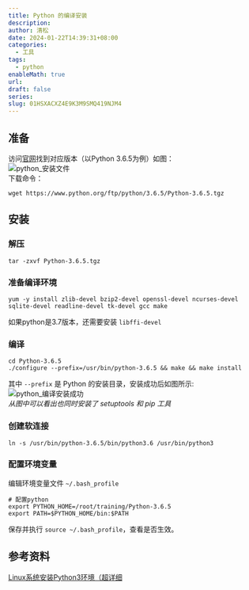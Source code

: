 ```yaml
---
title: Python 的编译安装
description: 
author: 清松
date: 2024-01-22T14:39:31+08:00
categories:
  - 工具
tags:
  - python
enableMath: true
url: 
draft: false
series: 
slug: 01HSXACXZ4E9K3M9SMQ419NJM4
---
```

## 准备
访问[官网](https://www.python.org/downloads/source/)找到对应版本（以Python 3.6.5为例）如图：  
![python_安装文件](https://raw.githubusercontent.com/coderqs/wiki_img/master/%E8%AE%A1%E7%AE%97%E6%9C%BA%E8%AF%AD%E8%A8%80/%E7%A8%8B%E5%BA%8F%E8%AF%AD%E8%A8%80/python/python_%E5%AE%89%E8%A3%85%E6%96%87%E4%BB%B6.png)  
下载命令：
```
wget https://www.python.org/ftp/python/3.6.5/Python-3.6.5.tgz
```

## 安装
### 解压
```
tar -zxvf Python-3.6.5.tgz
```

### 准备编译环境
```
yum -y install zlib-devel bzip2-devel openssl-devel ncurses-devel sqlite-devel readline-devel tk-devel gcc make
```

如果python是3.7版本，还需要安装 `libffi-devel`  

### 编译
```
cd Python-3.6.5
./configure --prefix=/usr/bin/python-3.6.5 && make && make install
```

其中 `--prefix` 是 Python 的安装目录，安装成功后如图所示:  
![python_编译安装成功](https://raw.githubusercontent.com/coderqs/wiki_img/master/%E8%AE%A1%E7%AE%97%E6%9C%BA%E8%AF%AD%E8%A8%80/%E7%A8%8B%E5%BA%8F%E8%AF%AD%E8%A8%80/python/python_%E7%BC%96%E8%AF%91%E5%AE%89%E8%A3%85%E6%88%90%E5%8A%9F.png)  
*从图中可以看出也同时安装了 setuptools 和 pip 工具*

### 创建软连接
```
ln -s /usr/bin/python-3.6.5/bin/python3.6 /usr/bin/python3
```

### 配置环境变量
编辑环境变量文件 `~/.bash_profile`  
```
# 配置python
export PYTHON_HOME=/root/training/Python-3.6.5
export PATH=$PYTHON_HOME/bin:$PATH
```
保存并执行 `source ~/.bash_profile`，查看是否生效。  

## 参考资料
[Linux系统安装Python3环境（超详细](https://blog.csdn.net/L_15156024189/article/details/84831045)    
